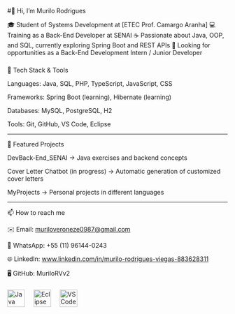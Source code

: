 #👋 Hi, I’m Murilo Rodrigues

🎓 Student of Systems Development at [ETEC Prof. Camargo Aranha]
💻 Training as a Back-End Developer at SENAI
☕ Passionate about Java, OOP, and SQL, currently exploring Spring Boot and REST APIs
🚀 Looking for opportunities as a Back-End Development Intern / Junior Developer


###

🔧 Tech Stack & Tools

Languages: Java, SQL, PHP, TypeScript, JavaScript, CSS

Frameworks: Spring Boot (learning), Hibernate (learning)

Databases: MySQL, PostgreSQL, H2

Tools: Git, GitHub, VS Code, Eclipse



---

📂 Featured Projects

DevBack-End_SENAI → Java exercises and backend concepts

Cover Letter Chatbot (in progress) → Automatic generation of customized cover letters

MyProjects → Personal projects in different languages



---

📫 How to reach me

✉️ Email: muriloveroneze0987@gmail.com

📱 WhatsApp: +55 (11) 96144-0243

🌐 LinkedIn: www.linkedin.com/in/murilo-rodrigues-viegas-883628311

🖥️ GitHub: MuriloRVv2



###

<div align="left">
  
  <img src="https://cdn4.iconfinder.com/data/icons/logos-and-brands/512/181_Java_logo_logos-512.png" height="40" alt="Java logo"  />
  <img width="12" />
  <img src="https://download.logo.wine/logo/Eclipse_(software)/Eclipse_(software)-Logo.wine.png" height="40" alt="Eclipse logo"  />
  <img width="12" />
  <img src="https://upload.wikimedia.org/wikipedia/commons/thumb/9/9a/Visual_Studio_Code_1.35_icon.svg/512px-Visual_Studio_Code_1.35_icon.svg.png?20210804221519" height="40" alt="VSCode logo"  />
  <img width="12" />
  

</div>

###

